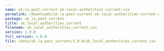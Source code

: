 ```yaml
---
name: uk-la-past-current-uk-local-authorities-current-csv
permalink: /downloads/uk-la-past-current-uk-local-authorities-current-csv/1_0_0
package: uk_la_past_current
title: uk_local_authorities_current
filename: uk_local_authorities_current.csv
version: 1.0.0
full_version: 1.0.0
file: /data/uk_la_past_current/1.0.0/uk_local_authorities_current.csv
---
```

